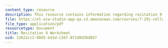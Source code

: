 ```yaml
---
content_type: resource
description: This resource contains information regarding recitation 9 worksheet
file: https://ol-ocw-studio-app-qa.s3.amazonaws.com/courses/7-29j-cellular-neurobiology-spring-2012/12622cc200d5bd1dc267071d8d3bd057_MIT7_29JS12_Recitation9.pdf
file_type: application/pdf
resourcetype: Document
title: Recitation 9 Worksheet
uid: 12622cc2-00d5-bd1d-c267-071d8d3bd057
---
```

